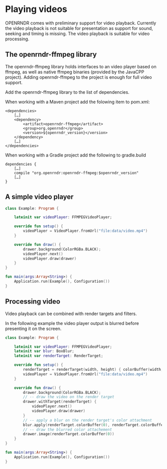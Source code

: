 # Playing videos #

OPENRNDR comes with preliminary support for video playback. Currently the video playback is not suitable for
presentation as support for sound, seeking and timing is missing. The video playback is suitable for video processing.
## The openrndr-ffmpeg library

The openrndr-ffmpeg library holds interfaces to an video player based on ffmpeg, as well as native
ffmpeg binaries (provided by the JavaCPP project). Adding openrndr-ffmpeg to the project is enough for full video support.

Add the openrndr-ffmpeg library to the list of dependencies.

When working with a Maven project add the folowing item to pom.xml:
```
<dependencies>
    […]
    <dependency>
        <artifact>openrndr-ffmpeg</artifact>
        <group>org.openrndr</group>
        <version>${openrndr_version}</version>
    </dependency>
    […]
</dependencies>
```

When working with a Gradle project add the following to gradle.build
```
dependencies {
    […]
    compile "org.openrndr:openrndr-ffmpeg:$openrndr_version"
    […]
}
```

## A simple video player

```kotlin
class Example: Program {

    lateinit var videoPlayer: FFMPEGVideoPlayer;

    override fun setup() {
        videoPlayer = VideoPlayer.fromUrl("file:data/video.mp4")
    }

    override fun draw() {
        drawer.background(ColorRGBa.BLACK);
        videoPlayer.next()
        videoPlayer.draw(drawer)
    }
}

fun main(args:Array<String>) {
    Application.run(Example(), Configuration())
}
```

## Processing video

Video playback can be combined with render targets and filters.

In the following example the video player output is blurred before presenting it on the screen.
```kotlin
class Example: Program {

    lateinit var videoPlayer: FFMPEGVideoPlayer;
    lateinit var blur: BoxBlur;
    lateinit var renderTarget: RenderTarget;

    override fun setup() {
        renderTarget = renderTarget(width, height) { colorBuffer(width, height) }
        videoPlayer = VideoPlayer.fromUrl("file:data/video.mp4")
    }

    override fun draw() {
        drawer.background(ColorRGBa.BLACK);
        // -- draw the video on the render target
        drawer.withTarget(renderTarget) {
            videoPlayer.next()
            videoPlayer.draw(drawer)
        }
        // -- apply a blur on the render target's color attachment
        blur.apply(renderTarget.colorBuffer(0), renderTarget.colorBuffer(0))
        // -- draw the blurred color attachement
        drawer.image(renderTarget.colorBuffer(0))
    }
}

fun main(args:Array<String>) {
    Application.run(Example(), Configuration())
}
```
